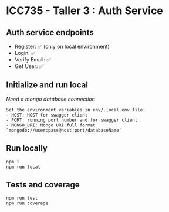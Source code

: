 # ICC735 - Taller 3 : Auth Service

## Auth service endpoints

- Register: ✅ (only on local environment)
- Login: ✅
- Verify Email: ✅
- Get User: ✅

## Initialize and run local

_Need a mongo database connection_

```
Set the environment variables in env/.local.env file:
- HOST: HOST for swagger client
- PORT: running port number and for swagger client
- MONGO_URI: Mongo URI full format `mongodb://user:pass@host:port/databaseName`
```

## Run locally

```
npm i
npm run local
```

## Tests and coverage

```
npm run test
npm run coverage
```
